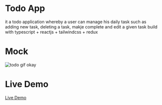 # Todo App

it a todo application whereby a user can manage his daily task such as adding new task, deleting a task, makje complete and edit a given task build with typescript + reactjs + tailwindcss + redux

# Mock
![todo gif okay](https://github.com/Bateyjosue/todo-redux-ts/assets/52311487/6abc36b0-3c56-4dd5-b6b3-0b0d2d9c250d)

# Live Demo
[Live Demo](https://todo-redux-jb.netlify.app/)
